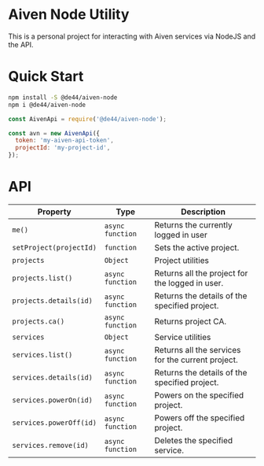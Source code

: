 # Aiven Node Utility

This is a personal project for interacting with Aiven services
via NodeJS and the API.

# Quick Start

```bash
npm install -S @de44/aiven-node
npm i @de44/aiven-node
```

```javascript
const AivenApi = require('@de44/aiven-node');

const avn = new AivenApi({
  token: 'my-aiven-api-token',
  projectId: 'my-project-id',
});
```

# API

| Property                | Type             | Description                                       |
| ----------------------- | ---------------- | ------------------------------------------------- |
| `me()`                  | `async function` | Returns the currently logged in user              |
| `setProject(projectId)` | `function`       | Sets the active project.                          |
| `projects`              | `Object`         | Project utilities                                 |
| `projects.list()`       | `async function` | Returns all the project for the logged in user.   |
| `projects.details(id)`  | `async function` | Returns the details of the specified project.     |
| `projects.ca()`         | `async function` | Returns project CA.                               |
| `services`              | `Object`         | Service utilities                                 |
| `services.list()`       | `async function` | Returns all the services for the current project. |
| `services.details(id)`  | `async function` | Returns the details of the specified project.     |
| `services.powerOn(id)`  | `async function` | Powers on the specified project.                  |
| `services.powerOff(id)` | `async function` | Powers off the specified project.                 |
| `services.remove(id)`   | `async function` | Deletes the specified service.                    |
